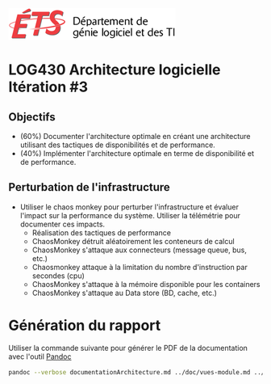 ![log](../doc/assets/logo-logti.png)

# LOG430 Architecture logicielle Itération #3

## Objectifs
- (60%) Documenter l'architecture optimale en créant une architecture utilisant des tactiques de disponibilités et de performance.
- (40%) Implémenter l'architecture optimale en terme de disponibilité et de performance.

## Perturbation de l'infrastructure
- Utiliser le chaos monkey pour perturber l'infrastructure et évaluer l'impact sur la performance du système.  Utiliser la télémétrie pour documenter ces impacts.
  - Réalisation des tactiques de performance
  - ChaosMonkey détruit aléatoirement les conteneurs de calcul
  - ChaosMonkey s'attaque aux connecteurs (message queue, bus, etc.)
  - Chaosmonkey attaque à la limitation du nombre d'instruction par secondes (cpu)
  - ChaosMonkey s'attaque à la mémoire disponible pour les containers
  - ChaosMonkey s'attaque au Data store (BD, cache, etc.)

# Génération du rapport
Utiliser la commande suivante pour générer le PDF de la documentation avec l'outil [Pandoc](https://pandoc.org)
```bash
pandoc --verbose documentationArchitecture.md ../doc/vues-module.md ../doc/footer.md ../doc/vues-cetc.md ../doc/footer.md ../doc/vues-allocation.md ../doc/footer.md ../doc/telemetrie.md ../doc/footer.md  ../doc/cu01.md ../doc/footer.md ../doc/cu02.md ../doc/footer.md ../doc/cu05.md ../doc/footer.md ../doc/cu06.md ../doc/footer.md ../doc/cu09.md ../doc/footer.md ../doc/cu11.md ../doc/footer.md ../doc/AQ-disponibilite.md ../doc/footer.md ../doc/AQ-performance.md ../doc/footer.md -o documentationArchitecture.pdf && open documentationArchitecture.pdf
```
